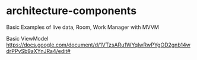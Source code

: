 # architecture-components
Basic Examples of live data, Room, Work Manager with MVVM

Basic ViewModel 
https://docs.google.com/document/d/1VTzsARu1WYqlwRwPYgOD2gnb14wdrPPvSb9aXYnJRa4/edit#
